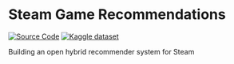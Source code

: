 # Steam Game Recommendations

[![Source Code](https://img.shields.io/badge/GitHub-100000?style=for-the-badge&logo=github&logoColor=white)](https://github.com/antonAce/steam-game-recommendations)
[![Kaggle dataset](https://img.shields.io/badge/Kaggle-20BEFF?style=for-the-badge&logo=Kaggle&logoColor=white)](https://www.kaggle.com/datasets/antonkozyriev/game-recommendations-on-steam)

Building an open hybrid recommender system for Steam

